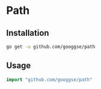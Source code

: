 # Path

## Installation

``` bash
go get -u github.com/googgse/path
```

## Usage

``` go
import "github.com/googgse/path"
```
